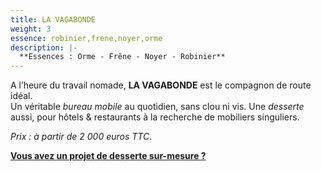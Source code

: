 ```yaml
---
title: LA VAGABONDE
weight: 3
essence: robinier,frene,noyer,orme
description: |-
  **Essences : Orme - Frêne - Noyer - Robinier**
---
```


A l’heure du travail nomade, **LA VAGABONDE** est le compagnon de route idéal.
<br/> Un véritable *bureau mobile* au quotidien, sans clou ni vis. 
Une *desserte* aussi, pour hôtels & restaurants à la recherche de mobiliers singuliers.

*Prix : à partir de 2 000 euros TTC*.

**[Vous avez un projet de desserte sur-mesure ?](https://f1fd647b.sibforms.com/serve/MUIFAFzpj2nLgWJuoyjsLpG4pv15wCHqoF8-GE3VlAdmPwG_xKj-AzIvHo-rmuJifPm_z8bqlaLvScd8vBSdmTLCjj8hNItw50-PGIVIutF7XVOzSpdxZ-Bvdm9AM7aQa05kvz91uG22vZYrbDPR7OmmMpIDk1AOzjwG7dArs1iadDr6ge79KsUsXmW9eJeA24hLuKrfaz2j4s9a)**